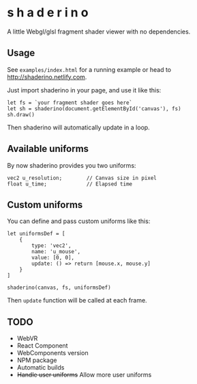 # s h a d e r i n o

A little Webgl/glsl fragment shader viewer with no dependencies.

## Usage

See `examples/index.html` for a running example or head to http://shaderino.netlify.com.

Just import shaderino in your page, and use it like this:

    let fs = `your fragment shader goes here`
    let sh = shaderino(document.getElementById('canvas'), fs)
    sh.draw()

Then shaderino will automatically update in a loop.

## Available uniforms

By now shaderino provides you two uniforms:

    vec2 u_resolution;        // Canvas size in pixel
    float u_time;             // Elapsed time

## Custom uniforms

You can define and pass custom uniforms like this:

    let uniformsDef = [
        {
            type: 'vec2',
            name: 'u_mouse',
            value: [0, 0],
            update: () => return [mouse.x, mouse.y]
        }
    ]

    shaderino(canvas, fs, uniformsDef)

Then `update` function will be called at each frame.


## TODO

- WebVR
- React Component
- WebComponents version
- NPM package
- Automatic builds
- ~~Handle user uniforms~~ Allow more user uniforms
